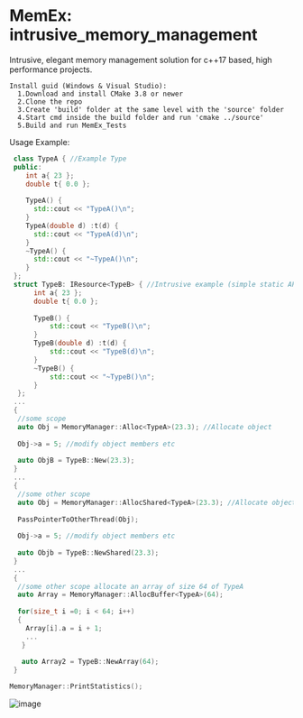# MemEx: intrusive_memory_management
Intrusive, elegant memory management solution for c++17 based, high performance projects.

```
Install guid (Windows & Visual Studio):
  1.Download and install CMake 3.8 or newer
  2.Clone the repo
  3.Create 'build' folder at the same level with the 'source' folder
  4.Start cmd inside the build folder and run 'cmake ../source'
  5.Build and run MemEx_Tests
```

Usage Example:
  ```cpp
   class TypeA { //Example Type
   public:
   	  int a{ 23 };
   	  double t{ 0.0 };
    
   	  TypeA() {
   	  	std::cout << "TypeA()\n";
   	  }
   	  TypeA(double d) :t(d) {
   	  	std::cout << "TypeA(d)\n";
   	  }
   	  ~TypeA() {
   	  	std::cout << "~TypeA()\n";
   	  }
   };
   struct TypeB: IResource<TypeB> { //Intrusive example (simple static API added to the type)
    	int a{ 23 };
    	double t{ 0.0 };
    
    	TypeB() {
    		std::cout << "TypeB()\n";
    	}
    	TypeB(double d) :t(d) {
    		std::cout << "TypeB(d)\n";
    	}
    	~TypeB() {
    		std::cout << "~TypeB()\n";
    	}
    };
   ...
   {
    //some scope
    auto Obj = MemoryManager::Alloc<TypeA>(23.3); //Allocate object
    
    Obj->a = 5; //modify object members etc
    
    auto ObjB = TypeB::New(23.3);
   }
   ...
   {
    //some other scope
    auto Obj = MemoryManager::AllocShared<TypeA>(23.3); //Allocate object
    
    PassPointerToOtherThread(Obj);
    
    Obj->a = 5; //modify object members etc
    
    auto Objb = TypeB::NewShared(23.3);
   }
   ...
   {
    //some other scope allocate an array of size 64 of TypeA
    auto Array = MemoryManager::AllocBuffer<TypeA>(64);
    
    for(size_t i =0; i < 64; i++)
    {
      Array[i].a = i + 1;
      ...
     }
     
     auto Array2 = TypeB::NewArray(64);
   }
  ```

```cpp
MemoryManager::PrintStatistics();
```
![image](https://user-images.githubusercontent.com/8436410/115960733-bf78d800-a51b-11eb-9e62-752e716d9bca.png)

